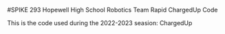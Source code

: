 #SPIKE 293 Hopewell High School Robotics Team Rapid ChargedUp Code

This is the code used during the 2022-2023 seasion: ChargedUp
